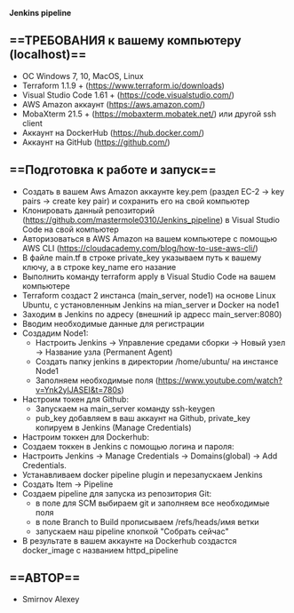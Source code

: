 **Jenkins pipeline**

## ==ТРЕБОВАНИЯ к вашему компьютеру (localhost)==
- ОС Windows 7, 10, MacOS, Linux
- Terraform 1.1.9 + (https://www.terraform.io/downloads)
- Visual Studio Code 1.61 + (https://code.visualstudio.com/)
- AWS Amazon аккаунт (https://aws.amazon.com/)
- MobaXterm 21.5 + (https://mobaxterm.mobatek.net/) или другой ssh client
- Аккаунт на DockerHub (https://hub.docker.com/)
- Аккаунт на GitHub (https://github.com/)
## ==Подготовка к работе и запуск==
- Создать в вашем Aws Amazon аккаунте key.pem (раздел EC-2 -> key pairs -> create key pair) и сохранить его на свой компьютер
- Клонировать данный репозиторий (https://github.com/mastermole0310/Jenkins_pipeline) в Visual Studio Code на свой компьютер
- Авторизоваться в AWS Amazon на вашем компьютере с помощью AWS CLI (https://cloudacademy.com/blog/how-to-use-aws-cli/)
- В файле main.tf в строке private_key указываем путь к вашему ключу, а в строке key_name его назание
- Выполнить команду terraform apply в Visual Studio Code на вашем компьютере
- Terraform создаст 2 инстанса (main_server, node1) на основе Linux Ubuntu, с установленным Jenkins на mian_server и Docker на node1
- Заходим в Jenkins по адресу (внешний ip адресс main_server:8080)
- Вводим необходимые данные для регистрации
- Создадим Node1:
  - Настроить Jenkins -> Управление средами сборки -> Новый узел -> Название узла (Permanent Agent)
  - Создать папку jenkins в директории /home/ubuntu/ на инстансе Node1
  - Заполняем необходимые поля (https://www.youtube.com/watch?v=Ynk2ylJASEI&t=780s)
- Настроим токен для Github:
  -  Запускаем на main_server команду ssh-keygen
  - pub_key добавляем в ваш аккаунт на Github, private_key копируем в Jenkins (Manage Credentials)
- Настроим токкен для Dockerhub:  
- Создаем токкен в Jenkins с помощью логина и пароля:
- Настроить Jenkins -> Manage Credentials -> Domains(global) -> Add Credentials.
- Устанавливаем docker pipeline plugin и перезапускаем Jenkins
- Создать Item -> Pipeline
- Создаем pipeline для запуска из репозитория Git:
  - в поле для SCM выбираем git и заполняем все необходимые поля
  - в поле Branch to Build прописываем /refs/heads/имя ветки
  - запускаем наш pipeline кпопкой "Собрать сейчас"
- В результате в вашем аккаунте на Dockerhub создастся docker_image с названием httpd_pipeline
## ==АВТОР==
- Smirnov Alexey
